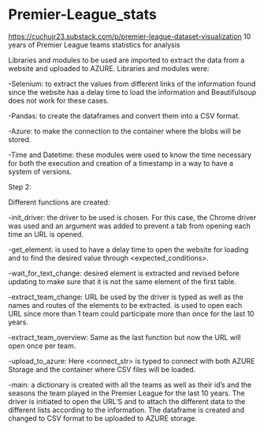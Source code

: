 # Premier-League_stats
https://cuchujr23.substack.com/p/premier-league-dataset-visualization
10 years of Premier League teams statistics for analysis

Libraries and modules to be used are imported to extract the data from a website and uploaded to AZURE. Libraries and modules were:

-Selenium: to extract the values from different links of the information found since the website has a delay time to load the information and Beautifulsoup does not work for these cases.

-Pandas: to create the dataframes and convert them into a CSV format.

-Azure: to make the connection to the container where the blobs will be stored.

-Time and Datetime: these modules were used to know the time necessary for both the execution and creation of a timestamp in a way to have a system of versions.

Step 2:

Different functions are created:

-init_driver: the driver to be used is chosen. For this case, the Chrome driver was used and an argument was added to prevent a tab from opening each time an URL is opened.

-get_element: <WebDriverWait> is used to have a delay time to open the website for loading and to find the desired value through <expected_conditions>.

-wait_for_text_change: desired element is extracted and revised before updating to make sure that it is not the same element of the first table.

-extract_team_change: URL be used by the driver is typed as well as the names and routes of the elements to be extracted. <for> is used to open each URL since more than 1 team could participate more than once for the last 10 years.

-extract_team_overview: Same as the last function but now the URL will open once per team.

-upload_to_azure: Here <connect_str> is typed to connect with both AZURE Storage and the container where CSV files will be loaded.

-main: a dictionary is created with all the teams as well as their id’s and the seasons the team played in the Premier League for the last 10 years. The driver is initiated to open the URL’S and to attach the different data to the different lists according to the information. The dataframe is created and changed to CSV format to be uploaded to AZURE storage.
